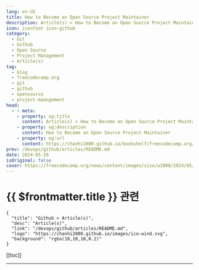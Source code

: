 ```yaml
---
lang: en-US
title: How to Become an Open Source Project Maintainer
description: Article(s) > How to Become an Open Source Project Maintainer
icon: iconfont icon-github
category: 
  - Git
  - Github
  - Open Source
  - Project Management
  - Article(s)
tag: 
  - blog
  - freecodecamp.org
  - git
  - github
  - opensource
  - project-maangement
head:
  - - meta:
    - property: og:title
      content: Article(s) > How to Become an Open Source Project Maintainer
    - property: og:description
      content: How to Become an Open Source Project Maintainer
    - property: og:url
      content: https://chanhi2000.github.io/bookshelf/freecodecamp.org/how-to-create-a-react-chatbot.html
prev: /devops/github/articles/README.md
date: 2024-05-20
isOriginal: false
cover: https://freecodecamp.org/news/content/images/size/w1000/2024/05/fcc_maintain.png
---
```


# {{ $frontmatter.title }} 관련

```component VPCard
{
  "title": "Github > Article(s)",
  "desc": "Article(s)",
  "link": "/devops/github/articles/README.md",
  "logo": "https://chanhi2000.github.io/images/ico-wind.svg",
  "background": "rgba(10,10,10,0.2)"
}
```

[[toc]]

---

<SiteInfo
  name="How to Become an Open Source Project Maintainer"
  desc="You might be wondering why you would want to become an open source maintainer.  Well, I can tell you from my own experience that you'll learn a lot, grow your network, and meet and collaborate with people you wouldn’t have the opportunity to otherwise.  It also helps you..."
  url="https://freecodecamp.org/news/how-to-create-a-react-chatbot/"
  logo="https://cdn.freecodecamp.org/universal/favicons/favicon.ico"
  preview="https://freecodecamp.org/news/content/images/size/w1000/2024/05/fcc_maintain.png"/>

<!-- TODO: 작성 -->

